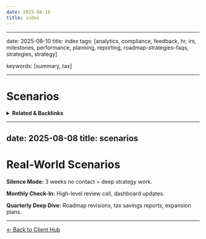 ```yaml
---
date: 2025-08-10
title: index
---
```

---
date: 2025-08-10
title: index
tags: [analytics, compliance, feedback, hr, irs, milestones, performance, planning, reporting, roadmap-strategies-faqs, strategies, strategy]

keywords: [summary, tax]

---
# Scenarios

<!-- RELATED:START -->

<details>
<summary><strong>Related & Backlinks</strong></summary>

- [[.]]

</details>

<!-- RELATED:END -->


---
date: 2025-08-08
title: scenarios
---
# Real-World Scenarios

**Silence Mode:**
3 weeks no contact = deep strategy work.

**Monthly Check-In:**
High-level review call, dashboard updates.

**Quarterly Deep Dive:**
Roadmap revisions, tax savings reports, expansion plans.

---
[← Back to Client Hub](https://www.builtbyrays.com/Client-Vault/portal)
